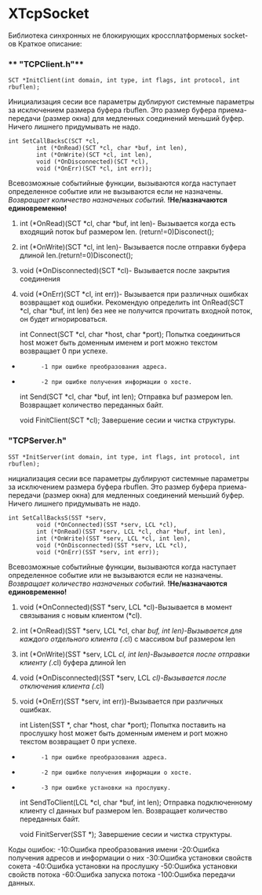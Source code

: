 # XTcpSocket
Библиотека синхронных не блокирующих кроcсплатформеных socket-ов
Краткое описание:
### ** "TCPClient.h"**



    SCT *InitClient(int domain, int type, int flags, int protocol, int rbuflen);
Инициализация сесии все параметры дублируют системные параметры за исключением размера буфера rbuflen.
Это размер буфера приема-передачи (размер окна) для медленных соединений меньший буфер.
Ничего лишнего придумывать не надо.



    int SetCallBacksC(SCT *cl,
    	    int (*OnRead)(SCT *cl, char *buf, int len),
    	    int (*OnWrite)(SCT *cl, int len),
    	    void (*OnDisconnected)(SCT *cl),
    	    void (*OnErr)(SCT *cl, int err));
Всевозможные событийные функции, вызываются когда наступает определенное событие или не вызываются если не назначены.
*Возвращает количество назначеных событий.*
**!Не/назначаются единовременно!**
1.  int (*OnRead)(SCT *cl, char *buf, int len)- Вызывается когда есть входящий поток buf размером len. (return!=0)Disconect();
2.  int (*OnWrite)(SCT *cl, int len)- Вызывается после отправки буфера длиной len.(return!=0)Disconect();
3.  void (*OnDisconnected)(SCT *cl)- Вызывается после закрытия соединения
4.  void (*OnErr)(SCT *cl, int err))- Вызывается при различных ошибках возвращает код ошибки.
Рекомендую определить int OnRead(SCT *cl, char *buf, int len) без нее не получится прочитать входной поток, он будет игнорироваться.



    int Connect(SCT *cl, char *host, char *port);
Попытка соединиться host может быть доменным именем и port можно текстом
возвращает 	0 при успехе.
- 			-1 при ошибке преобразования адреса.
- 			-2 при ошибке получения информации о хосте.


    int Send(SCT *cl, char *buf, int len);
Отправка buf размером len. Возвращает количество переданных байт. 



    void FinitClient(SCT *cl);
Завершение сесии и чистка структуры.

### "TCPServer.h"



    SST *InitServer(int domain, int type, int flags, int protocol, int rbuflen);
нициализация сесии все параметры дублируют системные параметры за исключением размера буфера rbuflen.
Это размер буфера приема-передачи (размер окна) для медленных соединений меньший буфер.
Ничего лишнего придумывать не надо.



    int SetCallBacksS(SST *serv,
    	    void (*OnConnected)(SST *serv, LCL *cl),
    	    int (*OnRead)(SST *serv, LCL *cl, char *buf, int len),
    	    int (*OnWrite)(SST *serv, LCL *cl, int len),
    	    void (*OnDisconnected)(SST *serv, LCL *cl),
    	    void (*OnErr)(SST *serv, int err));
Всевозможные событийные функции, вызываются когда наступает определенное событие или не вызываются если не назначены.  
*Возвращает количество назначеных событий.*
**!Не/назначаются единовременно!**
1.	void (*OnConnected)(SST *serv, LCL *cl)-Вызывается в момент связывания с новым клиентом (*cl).
2. 	int (*OnRead)(SST *serv, LCL *cl, char *buf, int len)-Вызывается для каждого отдельного клиента (*.cl) с массивом buf размером len
3. 	int (*OnWrite)(SST *serv, LCL *cl, int len)-Вызывается после отправки клиенту (*.cl) буфера длиной len 
4.  void (*OnDisconnected)(SST *serv, LCL *cl)-Вызывается после отключения клиента (*.cl) 
5.  void (*OnErr)(SST *serv, int err))-Вызывается при различных ошибках.



    int Listen(SST *, char *host, char *port);
Попытка поставить на прослушку host может быть доменным именем и port можно текстом
возвращает 	0 при успехе.
- 			-1 при ошибке преобразования адреса.
- 			-2 при ошибке получения информации о хосте.
- 			-3 при ошибке установки на прослушку.


    int SendToClient(LCL *cl, char *buf, int len);
Отправка подключенному клиенту cl данных buf размером len. Возвращает количество переданных байт.



    void FinitServer(SST *);
Завершение сесии и чистка структуры.


Коды ошибок:
		-10:Ошибка преобразования имени
		-20:Ошибка получения адресов и информации о них
		-30:Ошибка установки свойств сокета
		-40:Ошибка установки на прослушку
		-50:Ошибка установки свойств потока
		-60:Ошибка запуска потока
		-100:Ошибка передачи данных.
